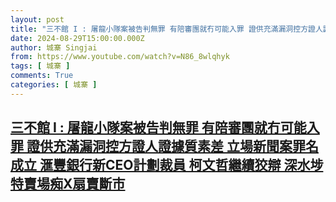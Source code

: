 ```yaml
---
layout: post
title: "三不館 I : 屠龍小隊案被告判無罪 有陪審團就冇可能入罪 證供充滿漏洞控方證人證據質素差 立場新聞案罪名成立 滙豐銀行新CEO計劃裁員 柯文哲繼續狡辯 深水埗特賣場痴X扇賣斷市"
date: 2024-08-29T15:00:00.000Z
author: 城寨 Singjai
from: https://www.youtube.com/watch?v=N86_8wlqhyk
tags: [ 城寨 ]
comments: True
categories: [ 城寨 ]
---
```

<!--1724943600000-->
[三不館 I : 屠龍小隊案被告判無罪 有陪審團就冇可能入罪 證供充滿漏洞控方證人證據質素差 立場新聞案罪名成立 滙豐銀行新CEO計劃裁員 柯文哲繼續狡辯 深水埗特賣場痴X扇賣斷市](https://www.youtube.com/watch?v=N86_8wlqhyk)
------

<div>

</div>
